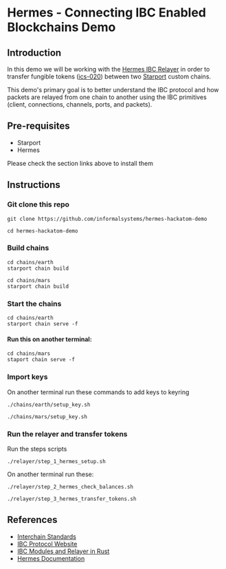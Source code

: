# Hermes - Connecting IBC Enabled Blockchains Demo

## Introduction

In this demo we will be working with the [Hermes IBC Relayer](https://hermes.informal.systems) in order to transfer fungible tokens ([ics-020](https://github.com/cosmos/ics/tree/master/spec/ics-020-fungible-token-transfer)) between two [Starport](https://github.com/tendermint/starport) custom chains.

This demo's primary goal is to better understand the IBC protocol and how packets are relayed from one chain to another using the IBC primitives (client, connections, channels, ports, and packets).

## Pre-requisites

* Starport
* Hermes

Please check the section links above to install them

## Instructions

### Git clone this repo

```
git clone https://github.com/informalsystems/hermes-hackatom-demo

cd hermes-hackatom-demo
```
### Build chains

```
cd chains/earth
starport chain build

cd chains/mars
starport chain build
```

### Start the chains

```
cd chains/earth
starport chain serve -f
```

#### Run this on another terminal:
```
cd chains/mars
staport chain serve -f
```

### Import keys

On another terminal run these commands to add keys to keyring

```
./chains/earth/setup_key.sh

./chains/mars/setup_key.sh
```

### Run the relayer and transfer tokens

Run the steps scripts

```
./relayer/step_1_hermes_setup.sh
```

On another terminal run these:

```
./relayer/step_2_hermes_check_balances.sh

./relayer/step_3_hermes_transfer_tokens.sh
```

## References

* [Interchain Standards](https://github.com/cosmos/ics)
* [IBC Protocol Website](https://ibcprotocol.org)
* [IBC Modules and Relayer in Rust](https://github.com/informalsystems/ibc-rs)
* [Hermes Documentation](https://hermes.informal.systems)
